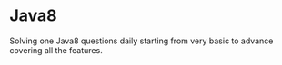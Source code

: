 # Java8
Solving one Java8 questions daily starting from very basic to advance covering all the features.
